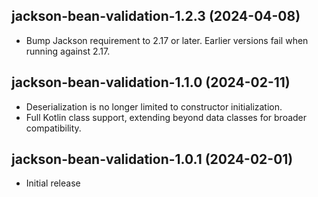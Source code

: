 ## jackson-bean-validation-1.2.3 (2024-04-08)
- Bump Jackson requirement to 2.17 or later. Earlier versions fail when running against 2.17.


## jackson-bean-validation-1.1.0 (2024-02-11)
- Deserialization is no longer limited to constructor initialization.
- Full Kotlin class support, extending beyond data classes for broader compatibility.

## jackson-bean-validation-1.0.1 (2024-02-01)
- Initial release
